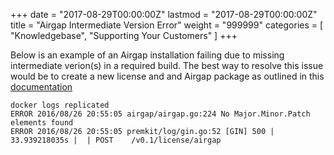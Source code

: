 +++
date = "2017-08-29T00:00:00Z"
lastmod = "2017-08-29T00:00:00Z"
title = "Airgap Intermediate Version Error"
weight = "999999"
categories = [ "Knowledgebase", "Supporting Your Customers" ]
+++

Below is an example of an Airgap installation failing due to missing intermediate verion(s) in a required build. The best way to resolve this issue would be to create a new license and and Airgap package as outlined in this [documentation](/docs/distributing-an-application/airgapped-installations/)
```shell
docker logs replicated
ERROR 2016/08/26 20:55:05 airgap/airgap.go:224 No Major.Minor.Patch elements found
ERROR 2016/08/26 20:55:05 premkit/log/gin.go:52 [GIN] 500 | 33.939218035s |  | POST    /v0.1/license/airgap
```
